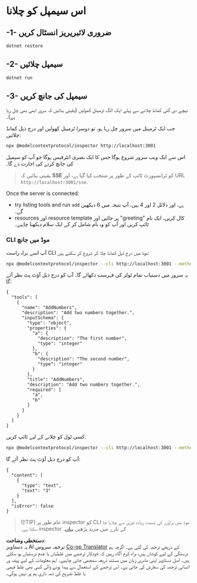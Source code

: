 <!--
CO_OP_TRANSLATOR_METADATA:
{
  "original_hash": "2a58caa6e11faa09470b7f81e6729652",
  "translation_date": "2025-06-18T05:49:30+00:00",
  "source_file": "03-GettingStarted/05-sse-server/solution/dotnet/README.md",
  "language_code": "ur"
}
-->
# اس سیمپل کو چلانا

## -1- ضروری لائبریریز انسٹال کریں

```bash
dotnet restore
```

## -2- سیمپل چلائیں

```bash
dotnet run
```

## -3- سیمپل کی جانچ کریں

نیچے دی گئی کمانڈ چلانے سے پہلے ایک الگ ٹرمینل کھولیں (یقینی بنائیں کہ سرور ابھی بھی چل رہا ہے)۔

جب ایک ٹرمینل میں سرور چل رہا ہو، تو دوسرا ٹرمینل کھولیں اور درج ذیل کمانڈ چلائیں:

```bash
npx @modelcontextprotocol/inspector http://localhost:3001
```

اس سے ایک ویب سرور شروع ہوگا جس کا ایک بصری انٹرفیس ہوگا جو آپ کو سیمپل کی جانچ کرنے کی اجازت دے گا۔

> یقینی بنائیں کہ **SSE** کو ٹرانسپورٹ ٹائپ کے طور پر منتخب کیا گیا ہے، اور URL `http://localhost:3001/sse`.

Once the server is connected: 

- try listing tools and run `add` ہے، اور دلائل 2 اور 4 ہیں، آپ نتیجہ میں 6 دیکھیں گے۔
- resources اور resource template پر جائیں اور "greeting" کال کریں، ایک نام ٹائپ کریں اور آپ کو وہ نام شامل کر کے ایک سلام دیکھنا چاہیے۔

### CLI موڈ میں جانچ

آپ اسے براہ راست CLI موڈ میں درج ذیل کمانڈ چلا کر شروع کر سکتے ہیں:

```bash 
npx @modelcontextprotocol/inspector --cli http://localhost:3001 --method tools/list
```

یہ سرور میں دستیاب تمام ٹولز کی فہرست دکھائے گا۔ آپ کو درج ذیل آؤٹ پٹ نظر آئے گا:

```text
{
  "tools": [
    {
      "name": "AddNumbers",
      "description": "Add two numbers together.",
      "inputSchema": {
        "type": "object",
        "properties": {
          "a": {
            "description": "The first number",
            "type": "integer"
          },
          "b": {
            "description": "The second number",
            "type": "integer"
          }
        },
        "title": "AddNumbers",
        "description": "Add two numbers together.",
        "required": [
          "a",
          "b"
        ]
      }
    }
  ]
}
```

کسی ٹول کو چلانے کے لیے ٹائپ کریں:

```bash
npx @modelcontextprotocol/inspector --cli http://localhost:3001 --method tools/call --tool-name AddNumbers --tool-arg a=1 --tool-arg b=2
```

آپ کو درج ذیل آؤٹ پٹ نظر آئے گا:

```text
{
  "content": [
    {
      "type": "text",
      "text": "3"
    }
  ],
  "isError": false
}
```

> ![!TIP]
> عام طور پر inspector کو CLI موڈ میں براؤزر کی نسبت زیادہ تیزی سے چلایا جا سکتا ہے۔
> inspector کے بارے میں مزید پڑھیں [یہاں](https://github.com/modelcontextprotocol/inspector)۔

**دستخطی وضاحت**:  
یہ دستاویز AI ترجمہ سروس [Co-op Translator](https://github.com/Azure/co-op-translator) کے ذریعے ترجمہ کی گئی ہے۔ اگرچہ ہم درستگی کے لیے کوشاں ہیں، براہ کرم آگاہ رہیں کہ خودکار ترجمے میں غلطیاں یا عدم درستیاں ہو سکتی ہیں۔ اصل دستاویز اپنی مادری زبان میں مستند ذریعہ سمجھی جانی چاہیے۔ اہم معلومات کے لیے پیشہ ور انسانی ترجمہ کی سفارش کی جاتی ہے۔ اس ترجمے کے استعمال سے پیدا ہونے والی کسی بھی غلط فہمی یا غلط تشریح کی ذمہ داری ہم پر نہیں ہوگی۔